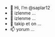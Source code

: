 - 👋 Hi, I’m @saplar12
- 👀 izlenme ...
- 🌱 izlenme ...
- 💞️ takip et on ...
- 📫 yorum ...

<!---
saplar12/saplar12 is a ✨ special ✨ repository because its `README.md` (this file) appears on your GitHub profile.
You can click the Preview link to take a look at your changes.
--->
